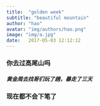 ```yaml
---
title:  "golden week"
subtitle: "beautiful mountain"
author: "hao"
avatar: "img/authors/hao.png"
image: "img/a.jpg"
date:   2017-05-03 12:12:12
---
```


### 你去过高尾山吗

##### 黄金周去找哥们玩了趟，暴走了三天

### 现在都不会下笔了


